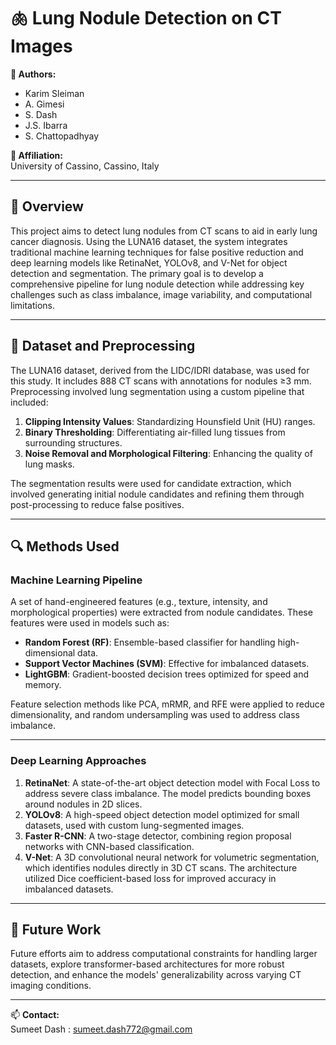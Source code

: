 # 🫁 Lung Nodule Detection on CT Images

**🚀 Authors:**  
- Karim Sleiman
- A. Gimesi  
- S. Dash  
- J.S. Ibarra  
- S. Chattopadhyay  

**📍 Affiliation:**  
University of Cassino, Cassino, Italy  

---

## 🌟 Overview  
This project aims to detect lung nodules from CT scans to aid in early lung cancer diagnosis. Using the LUNA16 dataset, the system integrates traditional machine learning techniques for false positive reduction and deep learning models like RetinaNet, YOLOv8, and V-Net for object detection and segmentation. The primary goal is to develop a comprehensive pipeline for lung nodule detection while addressing key challenges such as class imbalance, image variability, and computational limitations.

---

## 📂 Dataset and Preprocessing  
The LUNA16 dataset, derived from the LIDC/IDRI database, was used for this study. It includes 888 CT scans with annotations for nodules ≥3 mm. Preprocessing involved lung segmentation using a custom pipeline that included:
1. **Clipping Intensity Values**: Standardizing Hounsfield Unit (HU) ranges.
2. **Binary Thresholding**: Differentiating air-filled lung tissues from surrounding structures.
3. **Noise Removal and Morphological Filtering**: Enhancing the quality of lung masks.

The segmentation results were used for candidate extraction, which involved generating initial nodule candidates and refining them through post-processing to reduce false positives.

---

## 🔍 Methods Used  

### **Machine Learning Pipeline**  
A set of hand-engineered features (e.g., texture, intensity, and morphological properties) were extracted from nodule candidates. These features were used in models such as:
- **Random Forest (RF)**: Ensemble-based classifier for handling high-dimensional data.
- **Support Vector Machines (SVM)**: Effective for imbalanced datasets.
- **LightGBM**: Gradient-boosted decision trees optimized for speed and memory.

Feature selection methods like PCA, mRMR, and RFE were applied to reduce dimensionality, and random undersampling was used to address class imbalance.

---

### **Deep Learning Approaches**  
1. **RetinaNet**: A state-of-the-art object detection model with Focal Loss to address severe class imbalance. The model predicts bounding boxes around nodules in 2D slices.
2. **YOLOv8**: A high-speed object detection model optimized for small datasets, used with custom lung-segmented images.
3. **Faster R-CNN**: A two-stage detector, combining region proposal networks with CNN-based classification.
4. **V-Net**: A 3D convolutional neural network for volumetric segmentation, which identifies nodules directly in 3D CT scans. The architecture utilized Dice coefficient-based loss for improved accuracy in imbalanced datasets.

---

## 📌 Future Work  
Future efforts aim to address computational constraints for handling larger datasets, explore transformer-based architectures for more robust detection, and enhance the models' generalizability across varying CT imaging conditions.

---

📫 **Contact:**  
Sumeet Dash : sumeet.dash772@gmail.com
